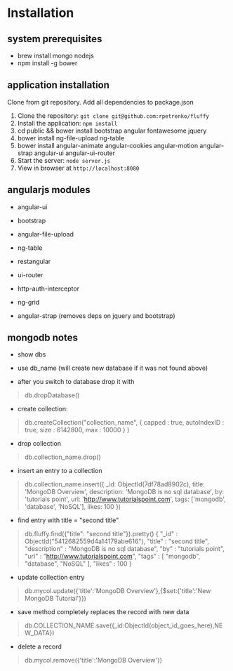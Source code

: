 # Installation

## system prerequisites
- brew install mongo nodejs
- npm install -g bower

## application installation
Clone from git repository. Add all dependencies to package.json

1. Clone the repository: `git clone git@github.com:rpetrenko/fluffy`
2. Install the application: `npm install`
3. cd public && bower install bootstrap angular fontawesome jquery 
4. bower install ng-file-upload ng-table 
5. bower install angular-animate angular-cookies angular-motion angular-strap angular-ui angular-ui-router 
6. Start the server: `node server.js`
7. View in browser at `http://localhost:8080`


## angularjs modules
- angular-ui
- bootstrap
- angular-file-upload

- ng-table
- restangular
- ui-router
- http-auth-interceptor
- ng-grid
- angular-strap (removes deps on jquery and bootstrap)


## mongodb notes
- show dbs

- use db_name (will create new database if it was not found above)

- after you switch to database drop it with 
>db.dropDatabase()

- create collection:
>db.createCollection("collection_name", { capped : true, autoIndexID : true, size : 6142800, max : 10000 } )

- drop collection
>db.collection_name.drop()

- insert an entry to a collection
>db.collection_name.insert({
   _id: ObjectId(7df78ad8902c),
   title: 'MongoDB Overview', 
   description: 'MongoDB is no sql database',
   by: 'tutorials point',
   url: 'http://www.tutorialspoint.com',
   tags: ['mongodb', 'database', 'NoSQL'],
   likes: 100
})

- find entry with title = "second title"
> db.fluffy.find({"title": "second title"}).pretty()
 {
 	"_id" : ObjectId("5412682559d4a14179abe616"),
 	"title" : "second title",
 	"description" : "MongoDB is no sql database",
 	"by" : "tutorials point",
 	"url" : "http://www.tutorialspoint.com",
 	"tags" : [
 		"mongodb",
 		"database",
 		"NoSQL"
 	],
 	"likes" : 100
 }
 
- update collection entry
>db.mycol.update({'title':'MongoDB Overview'},{$set:{'title':'New MongoDB Tutorial'}})

- save method completely replaces the record with new data
>db.COLLECTION_NAME.save({_id:ObjectId(object_id_goes_here),NEW_DATA})

- delete a record
>db.mycol.remove({'title':'MongoDB Overview'})


